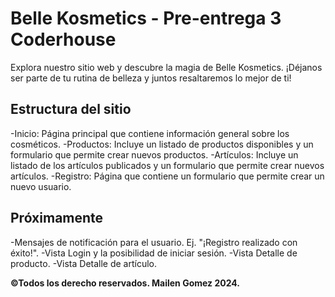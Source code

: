 # Belle Kosmetics - Pre-entrega 3 Coderhouse
Explora nuestro sitio web y descubre la magia de Belle Kosmetics. ¡Déjanos ser parte de tu rutina de belleza y juntos resaltaremos lo mejor de ti!

## Estructura del sitio
-Inicio: Página principal que contiene información general sobre los cosméticos.
-Productos: Incluye un listado de productos disponibles y un formulario que permite crear nuevos productos.
-Artículos: Incluye un listado de los artículos publicados y un formulario que permite crear nuevos artículos.
-Registro: Página que contiene un formulario que permite crear un nuevo usuario.

## Próximamente
-Mensajes de notificación para el usuario. Ej. "¡Registro realizado con éxito!".
-Vista Login y la posibilidad de iniciar sesión.
-Vista Detalle de producto.
-Vista Detalle de artículo.

**©Todos los derecho reservados. Mailen Gomez 2024.**